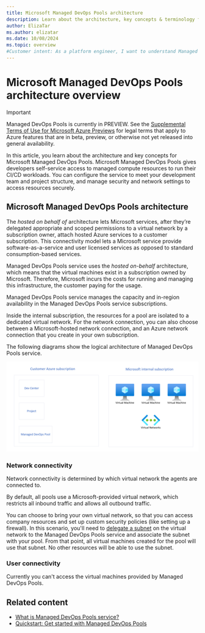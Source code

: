 ```yaml
---
title: Microsoft Managed DevOps Pools architecture
description: Learn about the architecture, key concepts & terminology for Microsoft Managed DevOps Pools.
author: ElizaTar
ms.author: elizatar
ms.date: 10/08/2024
ms.topic: overview
#Customer intent: As a platform engineer, I want to understand Managed DevOps Pools concepts and terminology so that I can set up a Managed DevOps Pool.
---
```


# Microsoft Managed DevOps Pools architecture overview

> [!IMPORTANT]
> Managed DevOps Pools is currently in PREVIEW.
> See the [Supplemental Terms of Use for Microsoft Azure Previews](https://azure.microsoft.com/support/legal/preview-supplemental-terms/) for legal terms that apply to Azure features that are in beta, preview, or otherwise not yet released into general availability.

In this article, you learn about the architecture and key concepts for Microsoft Managed DevOps Pools. Microsoft Managed DevOps Pools gives developers self-service access to managed compute resources to run their CI/CD workloads. You can configure the service to meet your development team and project structure, and manage security and network settings to access resources securely. 

## Microsoft Managed DevOps Pools architecture

The *hosted on behalf of* architecture lets Microsoft services, after they’re delegated appropriate and scoped permissions to a virtual network by a subscription owner, attach hosted Azure services to a customer subscription. This connectivity model lets a Microsoft service provide software-as-a-service and user licensed services as opposed to standard consumption-based services.

Managed DevOps Pools service uses the *hosted on-behalf* architecture, which means that the virtual machines exist in a subscription owned by Microsoft. Therefore, Microsoft incurs the costs for running and managing this infrastructure, the customer paying for the usage.

Managed DevOps Pools service manages the capacity and in-region availability in the Managed DevOps Pools service subscriptions.

Inside the internal subscription, the resources for a pool are isolated to a dedicated virtual network.
For the network connection, you can also choose between a Microsoft-hosted network connection, and an Azure network connection that you create in your own subscription.

The following diagrams show the logical architecture of Managed DevOps Pools service.

![Diagram that gives an overview of the Managed DevOps Pools service architecture.](media/architecture/architecture.png)

### Network connectivity

Network connectivity is determined by which virtual network the agents are connected to.

By default, all pools use a Microsoft-provided virtual network, which restricts all inbound traffic and allows all outbound traffic.

You can choose to bring your own virtual network, so that you can access company resources and set up custom security policies (like setting up a firewall). In this scenario, you'll need to [delegate a subnet](/azure/virtual-network/subnet-delegation-overview) on the virtual network to the Managed DevOps Pools service and associate the subnet with your pool. From that point, all virtual machines created for the pool will use that subnet. No other resources will be able to use the subnet.

### User connectivity

Currently you can't access the virtual machines provided by Managed DevOps Pools.

## Related content

- [What is Managed DevOps Pools service?](overview.md)
- [Quickstart: Get started with Managed DevOps Pools](quickstart-azure-portal.md)

